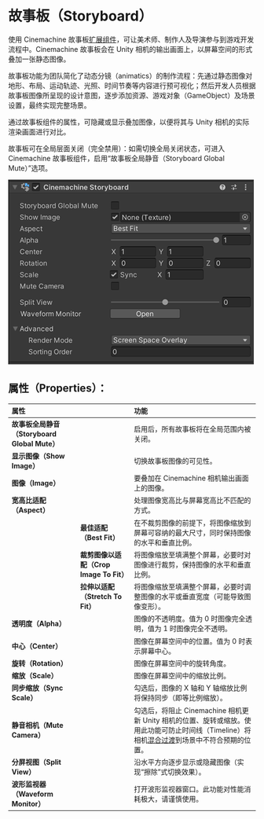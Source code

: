 # 故事板（Storyboard）

使用 Cinemachine 故事板[扩展组件](concept-procedural-motion.md#extensions)，可让美术师、制作人及导演参与到游戏开发流程中。Cinemachine 故事板会在 Unity 相机的输出画面上，以屏幕空间的形式叠加一张静态图像。

故事板功能为团队简化了动态分镜（animatics）的制作流程：先通过静态图像对地形、布局、运动轨迹、光照、时间节奏等内容进行预可视化；然后开发人员根据故事板图像所呈现的设计意图，逐步添加资源、游戏对象（GameObject）及场景设置，最终实现完整场景。

通过故事板组件的属性，可隐藏或显示叠加图像，以便将其与 Unity 相机的实际渲染画面进行对比。

故事板可在全局层面关闭（完全禁用）：如需切换全局关闭状态，可进入 Cinemachine 故事板组件，启用“故事板全局静音（Storyboard Global Mute）”选项。


![Cinemachine 中的故事板](images/CineMachineStoryboard.png)


## 属性（Properties）：

| **属性** || **功能** |
|:---|:---|:---|
| **故事板全局静音（Storyboard Global Mute）** || 启用后，所有故事板将在全局范围内被关闭。 |
| **显示图像（Show Image）** || 切换故事板图像的可见性。 |
| **图像（Image）** || 要叠加在 Cinemachine 相机输出画面上的图像。 |
| **宽高比适配（Aspect）** || 处理图像宽高比与屏幕宽高比不匹配的方式。 |
| | **最佳适配（Best Fit）** | 在不裁剪图像的前提下，将图像缩放到屏幕可容纳的最大尺寸，同时保持图像的水平和垂直比例。 |
| | **裁剪图像以适配（Crop Image To Fit）** | 将图像缩放至填满整个屏幕，必要时对图像进行裁剪，保持图像的水平和垂直比例。 |
| | **拉伸以适配（Stretch To Fit）** | 将图像缩放至填满整个屏幕，必要时调整图像的水平或垂直宽度（可能导致图像变形）。 |
| **透明度（Alpha）** || 图像的不透明度。值为 0 时图像完全透明，值为 1 时图像完全不透明。 |
| **中心（Center）** || 图像在屏幕空间中的位置。值为 0 时表示屏幕中心。 |
| **旋转（Rotation）** || 图像在屏幕空间中的旋转角度。 |
| **缩放（Scale）** || 图像在屏幕空间中的缩放比例。 |
| **同步缩放（Sync Scale）** || 勾选后，图像的 X 轴和 Y 轴缩放比例将保持同步（即等比例缩放）。 |
| **静音相机（Mute Camera）** || 勾选后，将阻止 Cinemachine 相机更新 Unity 相机的位置、旋转或缩放。使用此功能可防止时间线（Timeline）将相机[混合过渡](CinemachineBlending.md)到场景中不符合预期的位置。 |
| **分屏视图（Split View）** || 沿水平方向逐步显示或隐藏图像（实现“擦除”式切换效果）。 |
| **波形监视器（Waveform Monitor）** || 打开波形监视器窗口。此功能对性能消耗极大，请谨慎使用。 |